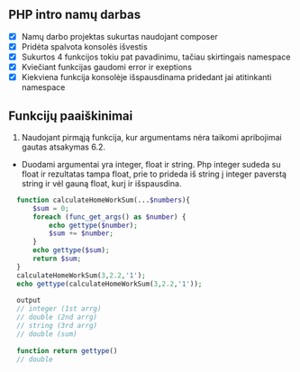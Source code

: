 ## PHP intro namų darbas

- [x] Namų darbo projektas sukurtas naudojant composer
- [x] Pridėta spalvota konsolės išvestis
- [x] Sukurtos 4 funkcijos tokiu pat pavadinimu, tačiau skirtingais namespace
- [x] Kviečiant funkcijas gaudomi error ir exeptions
- [x] Kiekviena funkcija konsolėje išspausdinama pridedant jai atitinkanti namespace

## Funkcijų paaiškinimai

1. Naudojant pirmąją funkcija, kur argumentams nėra taikomi apribojimai gautas atsakymas 6.2. 
  - Duodami argumentai yra integer, float ir string. Php integer sudeda su float ir rezultatas tampa float, prie to prideda iš string į integer paverstą string ir vėl gauną float, kurį ir išspausdina.
  ```php
    function calculateHomeWorkSum(...$numbers){
        $sum = 0;
        foreach (func_get_args() as $number) {
            echo gettype($number);
            $sum += $number;
        }
        echo gettype($sum);
        return $sum; 
    }
    calculateHomeWorkSum(3,2.2,'1');
    echo gettype(calculateHomeWorkSum(3,2.2,'1'));
    
    output
    // integer (1st arrg)
    // double (2nd arrg)
    // string (3rd arrg)
    // double (sum)
    
    function return gettype()
    // double
  ```
